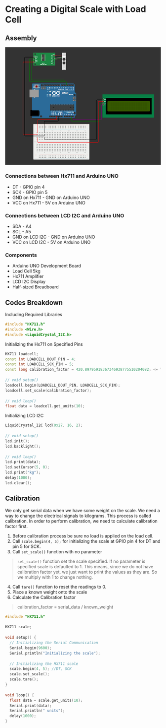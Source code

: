 # Creating a Digital Scale with Load Cell

## Assembly
![](https://github.com/fy0d-0r/digital-scale-with-load-cell/blob/main/resources/images/assembled-components.png)

### Connections between Hx711 and Arduino UNO
- DT - GPIO pin 4
- SCK - GPIO pin 5
- GND on Hx711 - GND on Arduino UNO
- VCC on Hx711 - 5V on Arduino UNO

### Connections between LCD I2C and Arduino UNO
- SDA - A4
- SCL - A5
- GND on LCD I2C - GND on Arduino UNO
- VCC on LCD I2C - 5V on Arduino UNO

### Components
- Arduino UNO Development Board
- Load Cell 5kg
- Hx711 Amplifier
- LCD I2C Display
- Half-sized Breadboard

## Codes Breakdown
Including Required Libraries
```cpp
#include "HX711.h"
#include <Wire.h>
#include <LiquidCrystal_I2C.h>
```


Initializing the Hx711 on Specified Pins
```cpp
HX711 loadcell;
const int LOADCELL_DOUT_PIN = 4;
const int LOADCELL_SCK_PIN = 5;
const long calibration_factor = 420.89795918367346938775510204082; <= The constant is calculated through calibration process and adjusting the outcome by trial and error

// void setup()
loadcell.begin(LOADCELL_DOUT_PIN, LOADCELL_SCK_PIN);
loadcell.set_scale(calibration_factor);

// void loop()
float data = loadcell.get_units(10);
```

Initializing LCD I2C
```cpp
LiquidCrystal_I2C lcd(0x27, 16, 2);

// void setup()
lcd.init();
lcd.backlight();

// void loop()
lcd.print(data);
lcd.setCursor(5, 0);
lcd.print("kg");
delay(1000);
lcd.clear();
```



## Calibration
We only get serial data when we have some weight on the scale. We need a way to change the electrical signals to kilograms. This process is called calibration. In order to perform calibration, we need to calculate calibration factor first.

1. Before calibration process be sure no load is applied on the load cell.
2. Call `scale.begin(4, 5);` for initializing the scale at GPIO pin 4 for DT and pin 5 for SCK.
3. Call `set_scale()` function with no parameter
> `set_scale()` function set the scale specified. If no parameter is specified scale is defaulted to 1.
> This means, since we do not have calibration factor yet, we just want to print the values as they are. So we multiply with 1 to change nothing.
4. Call `tare()` function to reset the readings to 0.
5. Place a known weight onto the scale
6. Calculate the Calibration factor
> calibration_factor = serial_data / known_weight

```cpp
#include "HX711.h"

HX711 scale;

void setup() {
  // Initializing the Serial Communication
  Serial.begin(9600);
  Serial.println("Initializing the scale");
  
  // Initializing the HX711 scale
  scale.begin(4, 5); //DT, SCK
  scale.set_scale();
  scale.tare();
}

void loop() {
  float data = scale.get_units(10);
  Serial.print(data);
  Serial.println(" units");
  delay(1000);
}
```
